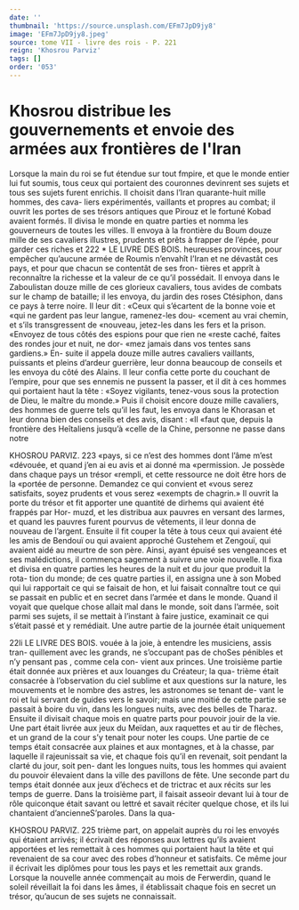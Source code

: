 ```yaml
---
date: ''
thumbnail: 'https://source.unsplash.com/EFm7JpD9jy8'
image: 'EFm7JpD9jy8.jpeg'
source: tome VII - livre des rois - P. 221
reign: 'Khosrou Parviz'
tags: []
order: '053'
---
```


# Khosrou distribue les gouvernements et envoie des armées aux frontières de l'Iran

Lorsque la main du roi se fut étendue sur tout fmpire, et que le monde entier lui fut soumis, tous ceux qui portaient des couronnes devinrent ses sujets et tous ses sujets furent enrichis. Il choisit dans l’Iran quarante-huit mille hommes, des cava- liers expérimentés, vaillants et propres au combat;
il ouvrit les portes de ses trésors antiques que Pirouz
et le fortuné Kobad avaient formés. Il divisa le monde en quatre parties et nomma les gouverneurs de toutes les villes. Il envoya à la frontière du Boum
douze mille de ses cavaliers illustres, prudents et prêts à frapper de l’épée, pour garder ces riches et
222 \* LE LIVRE DES BOIS.
heureuses provinces, pour empêcher qu’aucune armée de Roumis n’envahît I’Iran et ne dévastât ces
pays, et pour que chacun se contentât de ses fron- tières et apprît à reconnaître la richesse et la valeur
de ce qu’il possédait. Il envoya dans le Zaboulistan douze mille de ces glorieux cavaliers, tous avides de combats sur le champ de bataille; il les envoya, du
jardin des roses Ctésiphon, dans ce pays à terre noire. Il leur dit : «Ceux qui s’écartent de la bonne voie et
«qui ne gardent pas leur langue, ramenez-les dou- «cement au vrai chemin, et s’ils transgressent de
«nouveau, jetez-les dans les fers et la prison. «Envoyez de tous côtés des espions pour que rien ne «reste caché, faites des rondes jour et nuit, ne dor- «mez jamais dans vos tentes sans gardiens.» En- suite il appela douze mille autres cavaliers vaillants, puissants et pleins d’ardeur guerrière, leur donna beaucoup de conseils et les envoya du côté des Alains. Il leur confia cette porte du couchant de l’empire, pour que ses ennemis ne pussent la passer,
et il dit à ces hommes qui portaient haut la tête : «Soyez vigilants, tenez-vous sous la protection de Dieu, le maître du monde.» Puis il choisit encore douze mille cavaliers, des hommes de guerre tels qu’il les faut, les envoya dans le Khorasan et leur donna bien des conseils et des avis, disant : «Il «faut que, depuis la frontière des Heîtaliens jusqu’à
«celle de la Chine, personne ne passe dans notre

KHOSROU PARVIZ. 223 «pays, si ce n’est des hommes dont l’âme m’est
«dévouée, et quand j’en ai eu avis et ai donné ma
«permission. Je possède dans chaque pays un trésor
«rempli, et cette ressource ne doit être hors de la
«portée de personne. Demandez ce qui convient et
«vous serez satisfaits, soyez prudents et vous serez «exempts de chagrin.»
Il ouvrit la porte du trésor et fit apporter une quantité de dirhems qui avaient été frappés par Hor-
muzd, et les distribua aux pauvres en versant des larmes, et quand les pauvres furent pourvus de vêtements, il leur donna de nouveau de l’argent. Ensuite il fit couper la tête à tous ceux qui avaient été les amis de Bendouï ou qui avaient approché Gustehem et Zengouï, qui avaient aidé au meurtre
de son père. Ainsi, ayant épuisé ses vengeances et
ses malédictions, il commença sagement à suivre
une voie nouvelle. Il fixa et divisa en quatre parties les heures de la nuit et du jour que produit la rota- tion du monde; de ces quatre parties il, en assigna une à son Mobed qui lui rapportait ce qui se faisait de hon, et lui faisait connaître tout ce qui se passait
en public et en secret dans l’armée et dans le monde.
Quand il voyait que quelque chose allait mal dans le monde, soit dans l’armée, soit parmi ses sujets,
il se mettait à l’instant à faire justice, examinait ce
qui s’était passé et y remédiait.
Une autre partie de la journée était uniquement

22li LE LIVRE DES BOIS.
vouée à la joie, à entendre les musiciens, assis tran-
quillement avec les grands, ne s’occupant pas de choSes pénibles et n’y pensant pas , comme cela con- vient aux princes. Une troisième partie était donnée aux prières et aux louanges du Créateur; la qua- trième était consacrée à l’observation du ciel sublime
et aux questions sur la nature, les mouvements et le nombre des astres, les astronomes se tenant de- vant le roi et lui servant de guides vers le savoir; mais une moitié de cette partie se passait à boire
du vin, dans les longues nuits, avec des belles de Tharaz.
Ensuite il divisait chaque mois en quatre parts pour pouvoir jouir de la vie. Une part était livrée
aux jeux du Meïdan, aux raquettes et au tir de flèches, et un grand de la cour s’y tenait pour noter
les coups. Une partie de ce temps était consacrée
aux plaines et aux montagnes, et à la chasse, par laquelle il rajeunissait sa vie, et chaque fois qu’il
en revenait, soit pendant la clarté du jour, soit pen- dant les longues nuits, tous les hommes qui avaient du pouvoir élevaient dans la ville des pavillons de fête. Une seconde part du temps était donnée aux
jeux d’échecs et de trictrac et aux récits sur les
temps de guerre. Dans la troisième part, il faisait asseoir devant lui à tour de rôle quiconque était savant ou lettré et savait réciter quelque chose, et
ils lui chantaient d’ancienneS’paroles. Dans la qua-

KHOSROU PARVlZ. 225 trième part, on appelait auprès du roi les envoyés
qui étaient arrivés; il écrivait des réponses aux
lettres qu’ils avaient apportées et les remettait à ces hommes qui portaient haut la tête et qui revenaient de sa cour avec des robes d’honneur et satisfaits. Ce même jour il écrivait les diplômes pour tous les
pays et les remettait aux grands. Lorsque la nouvelle année commençait au mois de Ferwerdin, quand le
soleil réveillait la foi dans les âmes, il établissait chaque fois en secret un trésor, qu’aucun de ses sujets ne connaissait.
